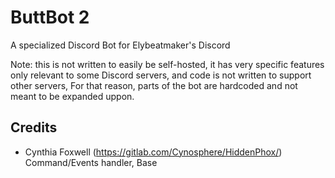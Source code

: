 # ButtBot 2
A specialized Discord Bot for Elybeatmaker's Discord

Note: this is not written to easily be self-hosted, it has very specific features only relevant to some Discord servers, and code is not written to support other servers, For that reason, parts of the bot are hardcoded and not meant to be expanded uppon. 

## Credits
 - Cynthia Foxwell (https://gitlab.com/Cynosphere/HiddenPhox/) Command/Events handler, Base

